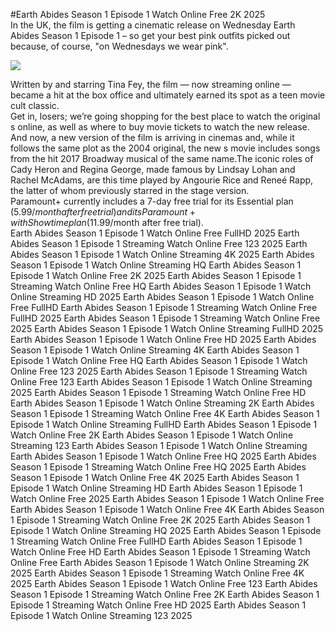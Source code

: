 #Earth Abides Season 1 Episode 1 Watch Online Free 2K 2025  
In the UK, the film is getting a cinematic release on Wednesday Earth Abides Season 1 Episode 1 – so get your best pink outfits picked out because, of course, "on Wednesdays we wear pink".  
  
[![](https://i.imgur.com/qSNzIqt.png)](https://movie.rssnews.media/rsUUEWBI.php)  
  
Written by and starring Tina Fey, the film — now streaming online — became a hit at the box office and ultimately earned its spot as a teen movie cult classic.  
Get in, losers; we’re going shopping for the best place to watch the original s online, as well as where to buy movie tickets to watch the new release.  
And now, a new version of the film is arriving in cinemas and, while it follows the same plot as the 2004 original, the new s movie includes songs from the hit 2017 Broadway musical of the same name.The iconic roles of Cady Heron and Regina George, made famous by Lindsay Lohan and Rachel McAdams, are this time played by Angourie Rice and Reneé Rapp, the latter of whom previously starred in the stage version.  
Paramount+ currently includes a 7-day free trial for its Essential plan ($5.99/month after free trial) and its Paramount+ with Showtime plan ($11.99/month after free trial).  
Earth Abides Season 1 Episode 1 Watch Online Free FullHD 2025
Earth Abides Season 1 Episode 1 Streaming Watch Online Free 123 2025
Earth Abides Season 1 Episode 1 Watch Online Streaming 4K 2025
Earth Abides Season 1 Episode 1 Watch Online Streaming HQ
Earth Abides Season 1 Episode 1 Watch Online Free 2K 2025
Earth Abides Season 1 Episode 1 Streaming Watch Online Free HQ
Earth Abides Season 1 Episode 1 Watch Online Streaming HD 2025
Earth Abides Season 1 Episode 1 Watch Online Free FullHD
Earth Abides Season 1 Episode 1 Streaming Watch Online Free FullHD 2025
Earth Abides Season 1 Episode 1 Streaming Watch Online Free 2025
Earth Abides Season 1 Episode 1 Watch Online Streaming FullHD 2025
Earth Abides Season 1 Episode 1 Watch Online Free HD 2025
Earth Abides Season 1 Episode 1 Watch Online Streaming 4K
Earth Abides Season 1 Episode 1 Watch Online Free HQ
Earth Abides Season 1 Episode 1 Watch Online Free 123 2025
Earth Abides Season 1 Episode 1 Streaming Watch Online Free 123
Earth Abides Season 1 Episode 1 Watch Online Streaming 2025
Earth Abides Season 1 Episode 1 Streaming Watch Online Free HD
Earth Abides Season 1 Episode 1 Watch Online Streaming 2K
Earth Abides Season 1 Episode 1 Streaming Watch Online Free 4K
Earth Abides Season 1 Episode 1 Watch Online Streaming FullHD
Earth Abides Season 1 Episode 1 Watch Online Free 2K
Earth Abides Season 1 Episode 1 Watch Online Streaming 123
Earth Abides Season 1 Episode 1 Watch Online Streaming
Earth Abides Season 1 Episode 1 Watch Online Free HQ 2025
Earth Abides Season 1 Episode 1 Streaming Watch Online Free HQ 2025
Earth Abides Season 1 Episode 1 Watch Online Free 4K 2025
Earth Abides Season 1 Episode 1 Watch Online Streaming HD
Earth Abides Season 1 Episode 1 Watch Online Free 2025
Earth Abides Season 1 Episode 1 Watch Online Free
Earth Abides Season 1 Episode 1 Watch Online Free 4K
Earth Abides Season 1 Episode 1 Streaming Watch Online Free 2K 2025
Earth Abides Season 1 Episode 1 Watch Online Streaming HQ 2025
Earth Abides Season 1 Episode 1 Streaming Watch Online Free FullHD
Earth Abides Season 1 Episode 1 Watch Online Free HD
Earth Abides Season 1 Episode 1 Streaming Watch Online Free
Earth Abides Season 1 Episode 1 Watch Online Streaming 2K 2025
Earth Abides Season 1 Episode 1 Streaming Watch Online Free 4K 2025
Earth Abides Season 1 Episode 1 Watch Online Free 123
Earth Abides Season 1 Episode 1 Streaming Watch Online Free 2K
Earth Abides Season 1 Episode 1 Streaming Watch Online Free HD 2025
Earth Abides Season 1 Episode 1 Watch Online Streaming 123 2025